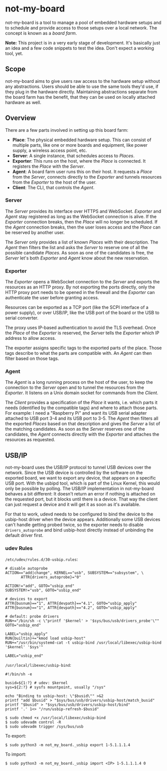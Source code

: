 # not-my-board

not-my-board is a tool to manage a pool of embedded hardware setups and to
schedule and provide access to those setups over a local network. The concept is
known as a *board farm*.

**Note:** This project is in a very early stage of development. It's basically
just an idea and a few code snippets to test the idea. Don't expect a working
tool, yet.

## Scope

not-my-board aims to give users raw access to the hardware setup without any
abstractions. Users should be able to use the same tools they'd use, if they
plug in the hardware directly. Maintaining abstractions separate from the board
farm has the benefit, that they can be used on locally attached hardware as
well.

## Overview

There are a few parts involved in setting up this board farm:

- **Place**: The physical embedded hardware setup. This can consist of multiple
  parts, like one or more boards and equipment, like power supply, a wireless
  access point, etc.
- **Server**: A single instance, that schedules access to *Places*.
- **Exporter**: This runs on the host, where the *Place* is connected. It
  registers the *Place* with the *Server*.
- **Agent**: A board farm user runs this on their host. It requests a *Place*
  from the *Server*, connects directly to the *Exporter* and tunnels resources
  from the *Exporter* to the host of the user.
- **Client**: The CLI, that controls the *Agent*.

### Server

The *Server* provides its interface over HTTPS and WebSocket. *Exporter* and
*Agent* stay registered as long as the WebSocket connection is alive. If the
*Exporter* connection breaks, then the *Place* will no longer be scheduled. If
the *Agent* connection breaks, then the user loses access and the *Place* can be
reserved by another user.

The *Server* only provides a list of known *Places* with their description. The
*Agent* then filters the list and asks the *Server* to reserve one of all the
possible candidate *Places*. As soon as one of the candidates is free, the
*Server* let's both *Exporter* and *Agent* know about the new reservation.

### Exporter

The *Exporter* opens a WebSocket connection to the *Server* and exports the
resources as an HTTP proxy. By not exporting the ports directly, only the HTTP
proxy port needs to be opened in the firewall and the *Exporter* can
authenticate the user before granting access.

Resources can be exported as a TCP port (like the SCPI interface of a power
supply), or over USB/IP, like the USB port of the board or the USB to serial
converter.

The proxy uses IP-based authentication to avoid the TLS overhead. Once the
*Place* of the *Exporter* is reserved, the *Server* tells the *Exporter* which
IP address to allow access.

The exporter assigns specific tags to the exported parts of the place. Those
tags describe to what the parts are compatible with. An *Agent* can then filter
based on those tags.

### Agent

The *Agent* is a long running process on the host of the user, to keep the
connection to the *Server* open and to tunnel the resources from the *Exporter*.
It listens on a Unix domain socket for commands from the *Client*.

The *Client* provides a specification of the *Place* it wants, i.e. which parts
it needs (identified by the compatible tags) and where to attach those parts.
For example: I need a "Raspberry Pi" and want its USB serial adapter attached to
USB port 3-4 and its USB port to 3-5. The *Agent* then filters all the exported
*Places* based on that description and gives the *Server* a list of the matching
candidates. As soon as the *Server* reserves one of the candidates, the *Agent*
connects directly with the *Exporter* and attaches the resources as requested.

## USB/IP

not-my-board uses the USB/IP protocol to tunnel USB devices over the network.
Since the USB device is controlled by the software on the exported board, we
want to export any device, that appears on a specific USB port. With the usbipd
tool, which is part of the Linux Kernel, this would only be possible by polling.
The USB/IP implementation in not-my-board behaves a bit different: It doesn't
return an error if nothing is attached on the requested port, but it blocks
until there is a device. That way the client can just request a device and it
will get it as soon as it's available.

For that to work, udevd needs to be configured to bind the device to the
usbip-host driver when the device appears. Additionally some USB devices can't
handle getting probed twice, so the exporter needs to disable
`drivers_autoprobe` and bind usbip-host directly instead of unbinding the
default driver first.

### udev Rules

`/etc/udev/rules.d/30-usbip.rules`:

```
# disable autoprobe
ACTION=="add|change", KERNEL=="usb", SUBSYSTEM=="subsystem", \
       ATTR{drivers_autoprobe}="0"

ACTION!="add", GOTO="usbip_end"
SUBSYSTEM!="usb", GOTO="usbip_end"

# devices to export
ATTR{busnum}=="1", ATTR{devpath}=="4.1", GOTO="usbip_apply"
ATTR{busnum}=="1", ATTR{devpath}=="4.2", GOTO="usbip_apply"

# default: probe drivers
RUN+="/bin/sh -c \"printf '$kernel' > '$sys/bus/usb/drivers_probe'\""
GOTO="usbip_end"

LABEL="usbip_apply"
RUN{builtin}+="kmod load usbip-host"
RUN+="/usr/bin/systemd-cat -t usbip-bind /usr/local/libexec/usbip-bind '$kernel' '$sys'"

LABEL="usbip_end"
```

`/usr/local/libexec/usbip-bind`:

```
#!/bin/sh -e

busid=${1:?} # udev: $kernel
sys=${2:?} # sysfs mountpoint, usually "/sys"

echo "Binding to usbip-host: \"$busid\"" >&2
printf "add $busid" > "$sys/bus/usb/drivers/usbip-host/match_busid"
printf "$busid" > "$sys/bus/usb/drivers/usbip-host/bind"
printf '.' 1<> "/run/usbip-refresh-$busid"
```

```console
$ sudo chmod +x /usr/local/libexec/usbip-bind
$ sudo udevadm control -R
$ sudo udevadm trigger /sys/bus/usb
```

To export:
```console
$ sudo python3 -m not_my_board._usbip export 1-5.1.1.1.4
```

To import:
```console
$ sudo python3 -m not_my_board._usbip import <IP> 1-5.1.1.1.4 0
```
